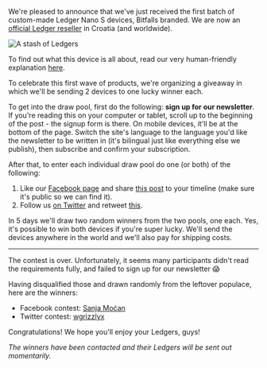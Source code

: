 We're pleased to announce that we've just received the first batch of custom-made Ledger Nano S devices, Bitfalls branded. We are now an [official Ledger reseller](https://www.ledgerwallet.com/retailers) in Croatia (and worldwide).

![A stash of Ledgers](https://bitfalls.com/wp-content/uploads/2017/09/01-4.jpg)

To find out what this device is all about, read our very human-friendly explanation [here][ledger].

To celebrate this first wave of products, we're organizing a giveaway in which we'll be sending 2 devices to one lucky winner each. 

To get into the draw pool, first do the following: **sign up for our newsletter**. If you're reading this on your computer or tablet, scroll up to the beginning of the post - the signup form is there. On mobile devices, it'll be at the bottom of the page. Switch the site's language to the language you'd like the newsletter to be written in (it's bilingual just like everything else we publish), then subscribe and confirm your subscription.

After that, to enter each individual draw pool do one (or both) of the following:

1. Like our [Facebook page][fb] and share [this post][fbpost] to your timeline (make sure it's public so we can find it).
2. Follow us [on Twitter][tw] and retweet [this][tweet].

In 5 days we'll draw two random winners from the two pools, one each. Yes, it's possible to win both devices if you're super lucky. We'll send the devices anywhere in the world and we'll also pay for shipping costs.

---

The contest is over. Unfortunately, it seems many participants didn't read the requirements fully, and failed to sign up for our newsletter 😱

Having disqualified those and drawn randomly from the leftover populace, here are the winners:

- Facebook contest: [Sanja Moćan](https://www.facebook.com/sanja.mocan)
- Twitter contest: [wgrizzlyx](https://twitter.com/wgrizzlyx)

Congratulations! We hope you'll enjoy your Ledgers, guys!

_The winners have been contacted and their Ledgers will be sent out momentarily._




[ledger]: https://bitfalls.com/hr/2017/09/08/hardware-wallets-like-ledger-nano-s-work/
[fb]: https://facebook.com/bitfalls
[fbpost]: https://www.facebook.com/bitfalls/posts/928843907265672
[tw]: https://twitter.com/bitfallscom
[tweet]: https://twitter.com/bitfallscom/status/914227947774648320